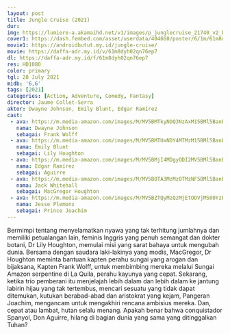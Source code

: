 ```yaml
---
layout: post
title: Jungle Cruise (2021)
dur: 
img: https://lumiere-a.akamaihd.net/v1/images/p_junglecruise_21740_v2_bb7f0ae4.jpeg
cover1: https://dash.fembed.com/asset/userdata/404660/poster/6/1m/61m8dyh02qn76ep7.png?v=1654487336
movie1: https://androidbutut.my.id/jungle-cruise/
movie: https://daffa-adr.my.id/v/61m8dyh02qn76ep7
dl: https://daffa-adr.my.id/f/61m8dyh02qn76ep7
res: HD1080
color: primary
tgl: 28 July 2021
midb: '6,6'
tags: [2021]
categories: [Action, Adventure, Comedy, Fantasy]
director: Jaume Collet-Serra
aktor: Dwayne Johnson, Emily Blunt, Edgar Ramírez
cast:
 - ava: https://m.media-amazon.com/images/M/MV5BMTkyNDQ3NzAxM15BMl5BanBnXkFtZTgwODIwMTQ0NTE@._V1_QL75_UX140_CR0,12,140,140_.jpg
   nama: Dwayne Johnson
   sebagai: Frank Wolff
 - ava: https://m.media-amazon.com/images/M/MV5BMTUxNDY4MTMzM15BMl5BanBnXkFtZTcwMjg5NzM2Ng@@._V1_QL75_UX140_CR0,20,140,140_.jpg
   nama: Emily Blunt
   sebagai: Lily Houghton
 - ava: https://m.media-amazon.com/images/M/MV5BMjI4MDgyODI2MV5BMl5BanBnXkFtZTgwMDA1NjUzNjM@._V1_QL75_UX140_CR0,13,140,140_.jpg
   nama: Edgar Ramírez
   sebagai: Aguirre
 - ava: https://m.media-amazon.com/images/M/MV5BOTA3MzMzOTMzNF5BMl5BanBnXkFtZTgwMDExMjIwODE@._V1_QL75_UX140_CR0,10,140,140_.jpg
   nama: Jack Whitehall
   sebagai: MacGregor Houghton
 - ava: https://m.media-amazon.com/images/M/MV5BZTQyMzQzMjEtODVjMS00YzEzLWJjNzItY2I0MWM1YjY3MjZkXkEyXkFqcGdeQXVyMTMxNjMxMjE5._V1_QL75_UX140_CR0,0,140,140_.jpg
   nama: Jesse Plemons
   sebagai: Prince Joachim
---
```


Bermimpi tentang menyelamatkan nyawa yang tak terhitung jumlahnya dan memiliki petualangan lain, feminis Inggris yang penuh semangat dan dokter botani, Dr Lily Houghton, memulai misi yang sarat bahaya untuk mengubah dunia. Bersama dengan saudara laki-lakinya yang modis, MacGregor, Dr Houghton meminta bantuan kapten perahu sungai yang arogan dan bijaksana, Kapten Frank Wolff, untuk membimbing mereka melalui Sungai Amazon serpentine di La Quila, perahu kayunya yang cepat. Sekarang, ketika trio pemberani itu menjelajah lebih dalam dan lebih dalam ke jantung labirin hijau yang tak tertembus, mencari sesuatu yang tidak dapat ditemukan, kutukan berabad-abad dan aristokrat yang kejam, Pangeran Joachim, mengancam untuk mengakhiri rencana ambisius mereka. Dan, cepat atau lambat, hutan selalu menang. Apakah benar bahwa conquistador Spanyol, Don Aguirre, hilang di bagian dunia yang sama yang ditinggalkan Tuhan?

